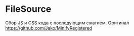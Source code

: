 FileSource
=========
Сбор JS и CSS кода с последующим сжатием. Оригинал https://github.com/Jako/MinifyRegistered
